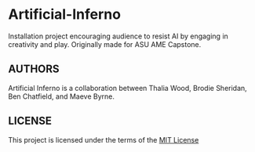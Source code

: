 # Artificial-Inferno

Installation project encouraging audience to resist AI by engaging in creativity and play. Originally made for ASU AME Capstone.

## AUTHORS

Artificial Inferno is a collaboration between Thalia Wood, Brodie Sheridan, Ben Chatfield, and Maeve Byrne.

## LICENSE

This project is licensed under the terms of the [MIT License](https://opensource.org/license/mit)
